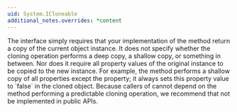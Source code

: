 ```yaml
---
uid: System.ICloneable
additional_notes.overrides: *content
---
```


<p>The <xref href="System.ICloneable"></xref> interface simply requires that your implementation of the <xref href="System.ICloneable.Clone"></xref> method return a copy of the current object instance. It does not specify whether the cloning operation performs a deep copy, a shallow copy, or something in between. Nor does it require all property values of the original instance to be copied to the new instance. For example, the <xref href="System.Globalization.NumberFormatInfo.Clone"></xref> method performs a shallow copy of all properties except the <xref href="System.Globalization.NumberFormatInfo.IsReadOnly"></xref> property; it always sets this property value to `false` in the cloned object. Because callers of <xref href="System.ICloneable.Clone"></xref> cannot depend on the method performing a predictable cloning operation, we recommend that <xref href="System.ICloneable"></xref> not be implemented in public APIs.</p>


